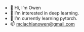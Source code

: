 - 👋 Hi, I’m Owen
- 👀 I’m interested in deep learning.
- 🌱 I’m currently learning pytorch.
- 📫 mclachlanowen@gmail.com

<!---
harly72/harly72 is a ✨ special ✨ repository because its `README.md` (this file) appears on your GitHub profile.
You can click the Preview link to take a look at your changes.
--->
